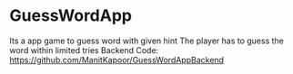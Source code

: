 # GuessWordApp
Its a  app game to guess word with given hint The player has to guess the word within limited tries
Backend Code: https://github.com/ManitKapoor/GuessWordAppBackend
